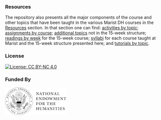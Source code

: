 ### Resources

The repository also presents all the major components of the course and other topics that have been taught in the various Marist DH courses in the [Resources](https://github.com/marist-asc/dhcourse/blob/master/resources) section. In that section one can find: [activities by topic](https://github.com/marist-asc/dhcourse/blob/master/resources/activities); [assignments by course](https://github.com/marist-asc/dhcourse/tree/master/resources/assignments); [additional topics](https://github.com/marist-asc/dhcourse/tree/master/resources/additional_topics) not in the 15-week structure; [readings by week](https://github.com/marist-asc/dhcourse/blob/master/resources/readings_by_week.pdf) for the 15-week course; [syllabi](https://github.com/marist-asc/dhcourse/tree/master/resources/syllabi) for each course taught at Marist and the 15-week structure presented here; and [tutorials by topic](https://github.com/marist-asc/dhcourse/tree/master/resources/tutorials).

### License

[![License: CC BY-NC 4.0](https://licensebuttons.net/l/by-nc/4.0/88x31.png)](http://creativecommons.org/licenses/by-nc/4.0/)

### Funded By

[![NEH Seal](images/neh_sealblck200.jpg)](https://www.neh.gov/)

